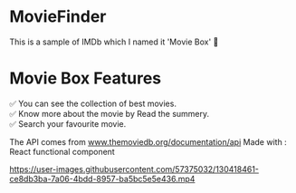 # MovieFinder

This is a sample of IMDb which I named it 'Movie Box' 🎥

# Movie Box Features

✅ You can see the collection of best movies.
<br/>
✅ Know more about the movie by Read the summery.
<br/>
✅ Search your favourite movie.

The API comes from www.themoviedb.org/documentation/api
Made with : React functional component 

https://user-images.githubusercontent.com/57375032/130418461-ce8db3ba-7a06-4bdd-8957-ba5bc5e5e436.mp4

